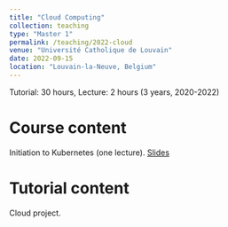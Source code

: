 ```yaml
---
title: "Cloud Computing"
collection: teaching
type: "Master 1"
permalink: /teaching/2022-cloud
venue: "Université Catholique de Louvain"
date: 2022-09-15
location: "Louvain-la-Neuve, Belgium"
---
```


Tutorial: 30 hours, Lecture: 2 hours (3 years, 2020-2022)

Course content
==============
Initiation to Kubernetes (one lecture). [Slides](/files/kubernetes_course.pdf)

Tutorial content
================
Cloud project.